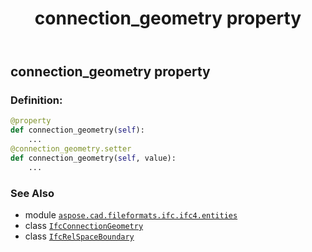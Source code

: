 ﻿---
title: connection_geometry property
second_title: Aspose.CAD for Python via .NET API References
description: 
type: docs
weight: 40
url: /python-net/aspose.cad.fileformats.ifc.ifc4.entities/ifcrelspaceboundary/connection_geometry/
is_root: false
---

## connection_geometry property

### Definition:
```python
@property
def connection_geometry(self):
    ...
@connection_geometry.setter
def connection_geometry(self, value):
    ...
```

### See Also
* module [`aspose.cad.fileformats.ifc.ifc4.entities`](../../)
* class [`IfcConnectionGeometry`](/cad/python-net/aspose.cad.fileformats.ifc.ifc4.entities/ifcconnectiongeometry)
* class [`IfcRelSpaceBoundary`](/cad/python-net/aspose.cad.fileformats.ifc.ifc4.entities/ifcrelspaceboundary)
